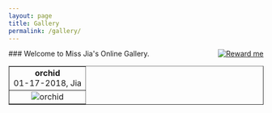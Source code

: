 ```yaml
--- 
layout: page 
title: Gallery 
permalink: /gallery/ 
--- 
```

 
<div style="float:right"> 
 <a href="{{site.url}}/about/"> <img style="border:none;" src="{{ site.url }}/assets/pics/reward.png" alt="Reward me"/> </a>  
</div> 
### Welcome to Miss Jia's Online Gallery. 
 
<div> 
 <table align="center" border = "1"> 
 
 <tr> 
  <td align="center"> <b>orchid</b> <br> <span class="post-meta"> 01-17-2018, Jia </span> </td> 
 </tr> 
 <tr> 
  <td align="center"> <img src="{{ site.url }}/assets/gallery/2018_01_17_orchid.jpg" alt="orchid"/> </td> 
 </tr> 
 
 
 </table> 
</div> 
